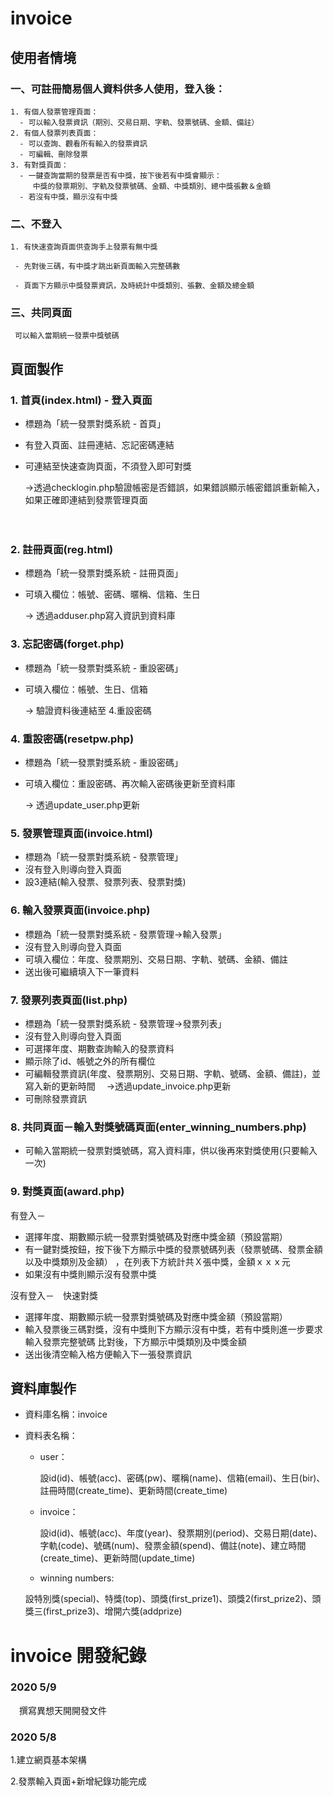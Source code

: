 # invoice
## 使用者情境

### 一、可註冊簡易個人資料供多人使用，登入後：
```
1. 有個人發票管理頁面：
  - 可以輸入發票資訊（期別、交易日期、字軌、發票號碼、金額、備註）
2. 有個人發票列表頁面：
  - 可以查詢、觀看所有輸入的發票資訊
  - 可編輯、刪除發票
3. 有對獎頁面：
  - 一鍵查詢當期的發票是否有中獎，按下後若有中獎會顯示：
　　　中獎的發票期別、字軌及發票號碼、金額、中獎類別、總中獎張數＆金額
  - 若沒有中獎，顯示沒有中獎
```
### 二、不登入
```
1. 有快速查詢頁面供查詢手上發票有無中獎

 - 先對後三碼，有中獎才跳出新頁面輸入完整碼數

 - 頁面下方顯示中獎發票資訊，及時統計中獎類別、張數、金額及總金額

```
### 三、共同頁面
```
 可以輸入當期統一發票中獎號碼
```


## 頁面製作

### 1. 首頁(index.html) - 登入頁面
- 標題為「統一發票對獎系統 - 首頁」
- 有登入頁面、註冊連結、忘記密碼連結
- 可連結至快速查詢頁面，不須登入即可對獎
   
   →透過checklogin.php驗證帳密是否錯誤，如果錯誤顯示帳密錯誤重新輸入，如果正確即連結到發票管理頁面

   　

### 2. 註冊頁面(reg.html)

- 標題為「統一發票對獎系統 - 註冊頁面」
- 可填入欄位：帳號、密碼、暱稱、信箱、生日 

  → 透過adduser.php寫入資訊到資料庫

### 3. 忘記密碼(forget.php)
- 標題為「統一發票對獎系統 - 重設密碼」
- 可填入欄位：帳號、生日、信箱
  
   -> 驗證資料後連結至 4.重設密碼

### 4. 重設密碼(resetpw.php)
- 標題為「統一發票對獎系統 - 重設密碼」
- 可填入欄位：重設密碼、再次輸入密碼後更新至資料庫
  
   -> 透過update_user.php更新

### 5. 發票管理頁面(invoice.html)
- 標題為「統一發票對獎系統 - 發票管理」
- 沒有登入則導向登入頁面
- 設3連結(輸入發票、發票列表、發票對獎)


### 6. 輸入發票頁面(invoice.php)
- 標題為「統一發票對獎系統 - 發票管理->輸入發票」
- 沒有登入則導向登入頁面
- 可填入欄位：年度、發票期別、交易日期、字軌、號碼、金額、備註   
- 送出後可繼續填入下一筆資料

### 7. 發票列表頁面(list.php)
- 標題為「統一發票對獎系統 - 發票管理->發票列表」
- 沒有登入則導向登入頁面
- 可選擇年度、期數查詢輸入的發票資料
- 顯示除了id、帳號之外的所有欄位
- 可編輯發票資訊(年度、發票期別、交易日期、字軌、號碼、金額、備註)，並寫入新的更新時間
  　→透過update_invoice.php更新
- 可刪除發票資訊

### 8. 共同頁面－輸入對獎號碼頁面(enter_winning_numbers.php)

- 可輸入當期統一發票對獎號碼，寫入資料庫，供以後再來對獎使用(只要輸入一次)

### 9. 對獎頁面(award.php)

有登入－
- 選擇年度、期數顯示統一發票對獎號碼及對應中獎金額（預設當期）
- 有一鍵對獎按鈕，按下後下方顯示中獎的發票號碼列表（發票號碼、發票金額以及中獎類別及金額）
  ，在列表下方統計共Ｘ張中獎，金額ｘｘｘ元
- 如果沒有中獎則顯示沒有發票中獎

沒有登入－　快速對獎
- 選擇年度、期數顯示統一發票對獎號碼及對應中獎金額（預設當期）
- 輸入發票後三碼對獎，沒有中獎則下方顯示沒有中獎，若有中獎則進一步要求輸入發票完整號碼
  比對後，下方顯示中獎類別及中獎金額
- 送出後清空輸入格方便輸入下一張發票資訊





## 資料庫製作

- 資料庫名稱：invoice

- 資料表名稱：

   - user：

     設id(id)、帳號(acc)、密碼(pw)、暱稱(name)、信箱(email)、生日(bir)、註冊時間(create_time)、更新時間(create_time)

   - invoice：

     設id(id)、帳號(acc)、年度(year)、發票期別(period)、交易日期(date)、字軌(code)、號碼(num)、發票金額(spend)、備註(note)、建立時間(create_time)、更新時間(update_time)
   
   - winning numbers:
  
    設特別獎(special)、特獎(top)、頭獎(first_prize1)、頭獎2(first_prize2)、頭獎三(first_prize3)、增開六獎(addprize)




# invoice 開發紀錄

### 2020 5/9 
　撰寫異想天開開發文件
### 2020 5/8
1.建立網頁基本架構

2.發票輸入頁面+新增紀錄功能完成
